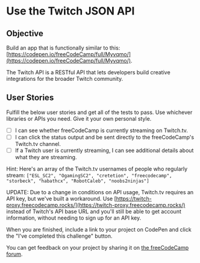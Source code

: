 # Use the Twitch JSON API

## Objective

Build an app that is functionally similar to this: [https://codepen.io/freeCodeCamp/full/Myvqmo/](https://codepen.io/freeCodeCamp/full/Myvqmo/).

The Twitch API is a RESTful API that lets developers build creative integrations for the broader Twitch community.

## User Stories

Fulfill the below user stories and get all of the tests to pass. Use whichever libraries or APIs you need. Give it your own personal style.

- [ ] I can see whether freeCodeCamp is currently streaming on Twitch.tv.
- [ ] I can click the status output and be sent directly to the freeCodeCamp's Twitch.tv channel.
- [ ] If a Twitch user is currently streaming, I can see additional details about what they are streaming.

Hint: Here's an array of the Twitch.tv usernames of people who regularly stream: `["ESL_SC2", "OgamingSC2", "cretetion", "freecodecamp", "storbeck", "habathcx", "RobotCaleb", "noobs2ninjas"]`

UPDATE: Due to a change in conditions on API usage, Twitch.tv requires an API key, but we've built a workaround. Use [https://twitch-proxy.freecodecamp.rocks/](https://twitch-proxy.freecodecamp.rocks/) instead of Twitch's API base URL and you'll still be able to get account information, without needing to sign up for an API key.

When you are finished, include a link to your project on CodePen and click the "I've completed this challenge" button.

You can get feedback on your project by sharing it on [the freeCodeCamp forum](https://forum.freecodecamp.org/c/project-feedback/409).
